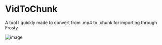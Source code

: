 # VidToChunk
A tool I quickly made to convert from .mp4 to .chunk for importing through Frosty

![image](https://i.imgur.com/81i4qdr.png)
